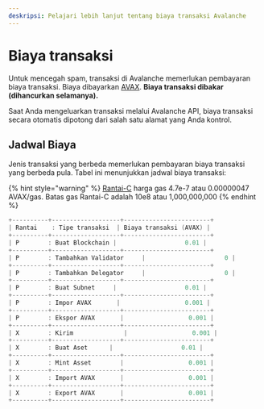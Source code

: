 ```yaml
---
deskripsi: Pelajari lebih lanjut tentang biaya transaksi Avalanche
---
```


# Biaya transaksi

Untuk mencegah spam, transaksi di Avalanche memerlukan pembayaran biaya transaksi. Biaya dibayarkan [AVAX](../../#avalanche-avax-token). **Biaya transaksi dibakar \(dihancurkan selamanya\).**

Saat Anda mengeluarkan transaksi melalui Avalanche API, biaya transaksi secara otomatis dipotong dari salah satu alamat yang Anda kontrol.

## Jadwal Biaya

Jenis transaksi yang berbeda memerlukan pembayaran biaya transaksi yang berbeda pula. Tabel ini menunjukkan jadwal biaya transaksi:

{% hint style="warning" %}
[Rantai-C](./#contract-chain-c-chain) harga gas 4.7e-7 atau 0.00000047 AVAX/gas. Batas gas Rantai-C adalah 10e8 atau 1,000,000,000
{% endhint %}

```cpp
+----------+-------------------+------------------------+
| Rantai    : Tipe transaksi  | Biaya transaksi (AVAX) |
+----------+-------------------+------------------------+
| P        : Buat Blockchain |                   0.01 |
+----------+-------------------+------------------------+
| P        : Tambahkan Validator     |                      0 |
+----------+-------------------+------------------------+
| P        : Tambahkan Delegator     |                      0 |
+----------+-------------------+------------------------+
| P        : Buat Subnet     |                   0.01 |
+----------+-------------------+------------------------+
| P        : Impor AVAX       |                  0.001 |
+----------+-------------------+------------------------+
| P        : Ekspor AVAX       |                  0.001 |
+----------+-------------------+------------------------+
| X        : Kirim              |                  0.001 |
+----------+-------------------+------------------------+
| X        : Buat Aset      |                   0.01 |
+----------+-------------------+------------------------+
| X        : Mint Asset        |                  0.001 |
+----------+-------------------+------------------------+
| X        : Import AVAX       |                  0.001 |
+----------+-------------------+------------------------+
| X        : Export AVAX       |                  0.001 |
+----------+-------------------+------------------------+
```

<!--stackedit_data:
eyJoaXN0b3J5IjpbMTEyNTU2OTE1MF19
-->
